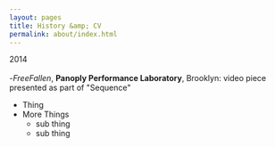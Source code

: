 ```yaml
---
layout: pages
title: History &amp; CV
permalink: about/index.html
---
```

2014
<br><br>
-<i>FreeFallen</i>, <b>Panoply Performance Laboratory</b>, Brooklyn: video piece presented as part of "Sequence"
- Thing
- More Things
    - sub thing
    - sub thing
